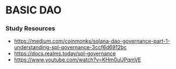 # BASIC DAO

### Study Resources

- https://medium.com/coinmonks/solana-dao-governance-part-1-understanding-spl-governance-3ccf6d6912bc
- https://docs.realms.today/spl-governance
- https://www.youtube.com/watch?v=KHm0uUPqmVE
